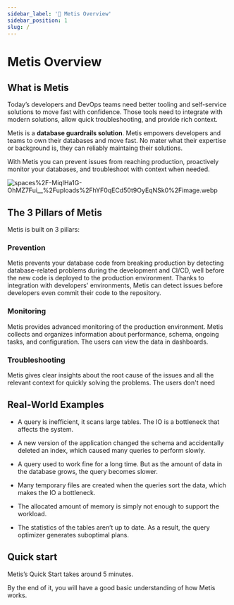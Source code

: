 ```yaml
---
sidebar_label: '👋 Metis Overview'
sidebar_position: 1
slug: /
---
```


# Metis Overview

## What is Metis

Today’s developers and DevOps teams need better tooling and self-service solutions to move fast with confidence. Those tools need to integrate with modern solutions, allow quick troubleshooting, and provide rich context.

Metis is a **database guardrails solution**. Metis empowers developers and teams to own their databases and move fast. No mater what their expertise or background is, they can reliably maintaing their solutions.

With Metis you can prevent issues from reaching production, proactively monitor your databases, and troubleshoot with context when needed.

![spaces%2F-MiqIHa1G-OhMZ7Fui__%2Fuploads%2FhYF0qECd50t9OyEqNSk0%2Fimage.webp](Quickstart/HowItWorksDiagram.png)

## The 3 Pillars of Metis

Metis is built on 3 pillars:

### Prevention

Metis prevents your database code from breaking production by detecting database-related problems during the development and CI/CD, well before the new code is deployed to the production environment. Thanks to integration with developers' environments, Metis can detect issues before developers even commit their code to the repository.

### Monitoring

Metis provides advanced monitoring of the production environment. Metis collects and organizes information about performance, schema, ongoing tasks, and configuration. The users can view the data in dashboards.

### Troubleshooting

Metis gives clear insights about the root cause of the issues and all the relevant context for quickly solving the problems. The users don't need 


## Real-World Examples
- A query is inefficient, it scans large tables. The IO is a bottleneck that affects the system.

- A new version of the application changed the schema and accidentally deleted an index, which caused many queries to perform slowly.

- A query used to work fine for a long time. But as the amount of data in the database grows, the query becomes slower.

- Many temporary files are created when the queries sort the data, which makes the IO a bottleneck.

- The allocated amount of memory is simply not enough to support the workload.

- The statistics of the tables aren’t up to date. As a result, the query optimizer generates suboptimal plans.


## Quick start

Metis’s Quick Start takes around 5 minutes.

By the end of it, you will have a good basic understanding of how Metis works.

